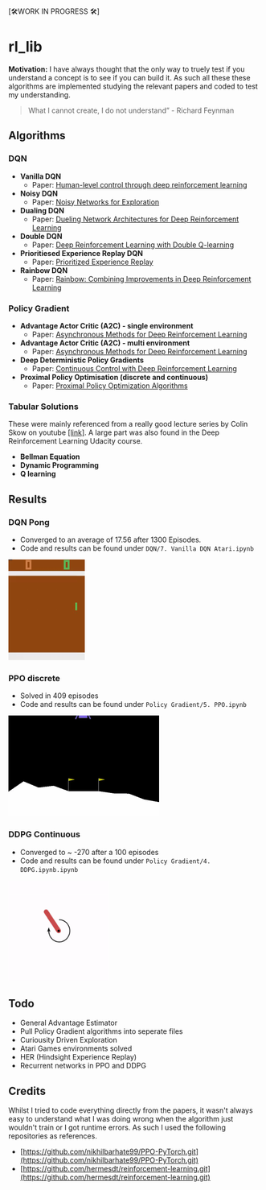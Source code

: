 [🛠WORK IN PROGRESS 🛠]
# rl_lib 

**Motivation:** I have always thought that the only way to truely test if you understand a concept is to see if you can build it. As such all these these algorithms are implemented studying the relevant papers and coded to test my understanding.

> What I cannot create, I do not understand” - Richard Feynman

## Algorithms

### DQN
- **Vanilla DQN**
  - Paper: [Human-level control through deep reinforcement learning](https://storage.googleapis.com/deepmind-data/assets/papers/DeepMindNature14236Paper.pdf)
- **Noisy DQN**
  - Paper: [Noisy Networks for Exploration](https://arxiv.org/pdf/1706.10295.pdf)
- **Dualing DQN**
  - Paper: [Dueling Network Architectures for Deep Reinforcement Learning](https://arxiv.org/pdf/1511.06581.pdf)
- **Double DQN**
  - Paper: [Deep Reinforcement Learning with Double Q-learning](https://arxiv.org/pdf/1509.06461.pdf)
- **Prioritiesed Experience Replay DQN**
  - Paper: [Prioritized Experience Replay](https://arxiv.org/pdf/1511.05952.pdf)
- **Rainbow DQN**
  - Paper: [Rainbow: Combining Improvements in Deep Reinforcement Learning](https://arxiv.org/pdf/1710.02298.pdf)

### Policy Gradient
- **Advantage Actor Critic (A2C) - single environment**
  - Paper: [Asynchronous Methods for Deep Reinforcement Learning](https://arxiv.org/pdf/1602.01783.pdf)
- **Advantage Actor Critic (A2C) - multi environment**
  - Paper: [Asynchronous Methods for Deep Reinforcement Learning](https://arxiv.org/pdf/1602.01783.pdf)
- **Deep Deterministic Policy Gradients**
  - Paper: [Continuous Control with Deep Reinforcement Learning](https://arxiv.org/pdf/1509.02971.pdf)
- **Proximal Policy Optimisation (discrete and continuous)**
  - Paper: [Proximal Policy Optimization Algorithms](https://arxiv.org/pdf/1707.06347.pdf)

### Tabular Solutions
These were mainly referenced from a really good lecture series by Colin Skow on youtube [[link]](https://www.youtube.com/watch?v=14BfO5lMiuk&list=PLWzQK00nc192L7UMJyTmLXaHa3KcO0wBT). A large part was also found in the Deep Reinforcement Learning Udacity course.

- **Bellman Equation**
- **Dynamic Programming**
- **Q learning**

## Results

### DQN Pong
- Converged to an average of 17.56 after 1300 Episodes.
- Code and results can be found under `DQN/7. Vanilla DQN Atari.ipynb`
<p>
  <img src="./DQN/img/vanilla_atari_pong/atari_pong_vanilla_dqn.gif" alt="Drawing" height="200"/>
</p>

### PPO discrete
- Solved in 409 episodes
- Code and results can be found under `Policy Gradient/5. PPO.ipynb`
<p>
  <img src="./Policy Gradient/img/ppo/lunar-lander.gif" alt="Drawing" height="200"/>
</p>

### DDPG Continuous
- Converged to ~ -270 after a 100 episodes
- Code and results can be found under `Policy Gradient/4. DDPG.ipynb.ipynb`
<p>
  <img src="./Policy Gradient/img/ppo/pendulum-continuous-ppo.gif" alt="Drawing" height="200"/>
</p>

## Todo
- General Advantage Estimator
- Pull Policy Gradient algorithms into seperate files
- Curiousity Driven Exploration
- Atari Games environments solved
- HER (Hindsight Experience Replay)
- Recurrent networks in PPO and DDPG

## Credits

Whilst I tried to code everything directly from the papers, it wasn't always easy to understand what I was doing wrong when the algorithm just wouldn't train or I got runtime errors. As such I used the following repositories as references.

- [https://github.com/nikhilbarhate99/PPO-PyTorch.git](https://github.com/nikhilbarhate99/PPO-PyTorch.git)
- [https://github.com/hermesdt/reinforcement-learning.git](https://github.com/hermesdt/reinforcement-learning.git)
